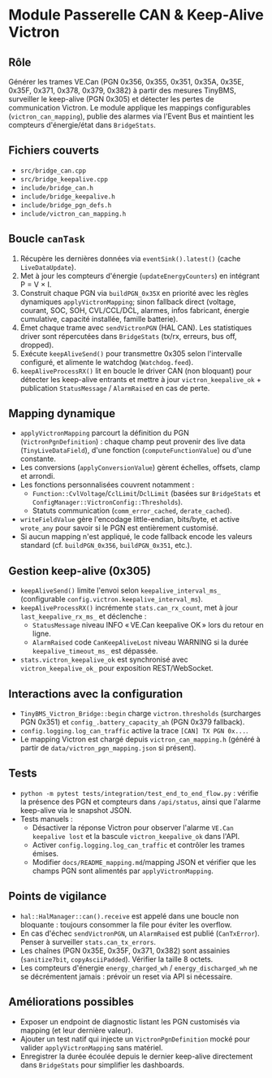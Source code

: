 # Module Passerelle CAN & Keep-Alive Victron

## Rôle
Générer les trames VE.Can (PGN 0x356, 0x355, 0x351, 0x35A, 0x35E, 0x35F, 0x371, 0x378, 0x379, 0x382) à partir des mesures TinyBMS, surveiller le keep-alive (PGN 0x305) et détecter les pertes de communication Victron. Le module applique les mappings configurables (`victron_can_mapping`), publie des alarmes via l'Event Bus et maintient les compteurs d'énergie/état dans `BridgeStats`.

## Fichiers couverts
- `src/bridge_can.cpp`
- `src/bridge_keepalive.cpp`
- `include/bridge_can.h`
- `include/bridge_keepalive.h`
- `include/bridge_pgn_defs.h`
- `include/victron_can_mapping.h`

## Boucle `canTask`
1. Récupère les dernières données via `eventSink().latest()` (cache `LiveDataUpdate`).
2. Met à jour les compteurs d'énergie (`updateEnergyCounters`) en intégrant P = V × I.
3. Construit chaque PGN via `buildPGN_0x35X` en priorité avec les règles dynamiques `applyVictronMapping`; sinon fallback direct (voltage, courant, SOC, SOH, CVL/CCL/DCL, alarmes, infos fabricant, énergie cumulative, capacité installée, famille batterie).
4. Émet chaque trame avec `sendVictronPGN` (HAL CAN). Les statistiques driver sont répercutées dans `BridgeStats` (tx/rx, erreurs, bus off, dropped).
5. Exécute `keepAliveSend()` pour transmettre 0x305 selon l'intervalle configuré, et alimente le watchdog (`Watchdog.feed`).
6. `keepAliveProcessRX()` lit en boucle le driver CAN (non bloquant) pour détecter les keep-alive entrants et mettre à jour `victron_keepalive_ok` + publication `StatusMessage` / `AlarmRaised` en cas de perte.

## Mapping dynamique
- `applyVictronMapping` parcourt la définition du PGN (`VictronPgnDefinition`) : chaque champ peut provenir des live data (`TinyLiveDataField`), d'une fonction (`computeFunctionValue`) ou d'une constante.
- Les conversions (`applyConversionValue`) gèrent échelles, offsets, clamp et arrondi.
- Les fonctions personnalisées couvrent notamment :
  - `Function::CvlVoltage`/`CclLimit`/`DclLimit` (basées sur `BridgeStats` et `ConfigManager::VictronConfig::Thresholds`).
  - Statuts communication (`comm_error_cached`, `derate_cached`).
- `writeFieldValue` gère l'encodage little-endian, bits/byte, et active `wrote_any` pour savoir si le PGN est entièrement customisé.
- Si aucun mapping n'est appliqué, le code fallback encode les valeurs standard (cf. `buildPGN_0x356`, `buildPGN_0x351`, etc.).

## Gestion keep-alive (0x305)
- `keepAliveSend()` limite l'envoi selon `keepalive_interval_ms_` (configurable `config.victron.keepalive_interval_ms`).
- `keepAliveProcessRX()` incrémente `stats.can_rx_count`, met à jour `last_keepalive_rx_ms_` et déclenche :
  - `StatusMessage` niveau INFO « VE.Can keepalive OK » lors du retour en ligne.
  - `AlarmRaised` code `CanKeepAliveLost` niveau WARNING si la durée `keepalive_timeout_ms_` est dépassée.
- `stats.victron_keepalive_ok` est synchronisé avec `victron_keepalive_ok_` pour exposition REST/WebSocket.

## Interactions avec la configuration
- `TinyBMS_Victron_Bridge::begin` charge `victron.thresholds` (surcharges PGN 0x351) et `config_.battery_capacity_ah` (PGN 0x379 fallback).
- `config.logging.log_can_traffic` active la trace `[CAN] TX PGN 0x...`.
- Le mapping Victron est chargé depuis `victron_can_mapping.h` (généré à partir de `data/victron_pgn_mapping.json` si présent).

## Tests
- `python -m pytest tests/integration/test_end_to_end_flow.py` : vérifie la présence des PGN et compteurs dans `/api/status`, ainsi que l'alarme keep-alive via le snapshot JSON.
- Tests manuels :
  - Désactiver la réponse Victron pour observer l'alarme `VE.Can keepalive lost` et la bascule `victron_keepalive_ok` dans l'API.
  - Activer `config.logging.log_can_traffic` et contrôler les trames émises.
  - Modifier `docs/README_mapping.md`/mapping JSON et vérifier que les champs PGN sont alimentés par `applyVictronMapping`.

## Points de vigilance
- `hal::HalManager::can().receive` est appelé dans une boucle non bloquante : toujours consommer la file pour éviter les overflow.
- En cas d'échec `sendVictronPGN`, un `AlarmRaised` est publié (`CanTxError`). Penser à surveiller `stats.can_tx_errors`.
- Les chaînes (PGN 0x35E, 0x35F, 0x371, 0x382) sont assainies (`sanitize7bit`, `copyAsciiPadded`). Vérifier la taille 8 octets.
- Les compteurs d'énergie `energy_charged_wh` / `energy_discharged_wh` ne se décrémentent jamais : prévoir un reset via API si nécessaire.

## Améliorations possibles
- Exposer un endpoint de diagnostic listant les PGN customisés via mapping (et leur dernière valeur).
- Ajouter un test natif qui injecte un `VictronPgnDefinition` mocké pour valider `applyVictronMapping` sans matériel.
- Enregistrer la durée écoulée depuis le dernier keep-alive directement dans `BridgeStats` pour simplifier les dashboards.
